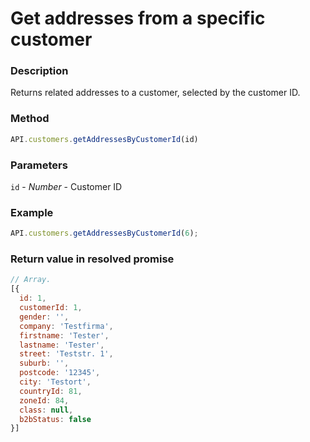 # Get addresses from a specific customer

### Description

Returns related addresses to a customer, selected by the customer ID.

### Method

```js
API.customers.getAddressesByCustomerId(id)
```

### Parameters

`id` - *Number* - Customer ID

### Example

```js
API.customers.getAddressesByCustomerId(6);
```

### Return value in resolved promise
```js
// Array.
[{
  id: 1,
  customerId: 1,
  gender: '',
  company: 'Testfirma',
  firstname: 'Tester',
  lastname: 'Tester',
  street: 'Teststr. 1',
  suburb: '',
  postcode: '12345',
  city: 'Testort',
  countryId: 81,
  zoneId: 84,
  class: null,
  b2bStatus: false
}]

```
